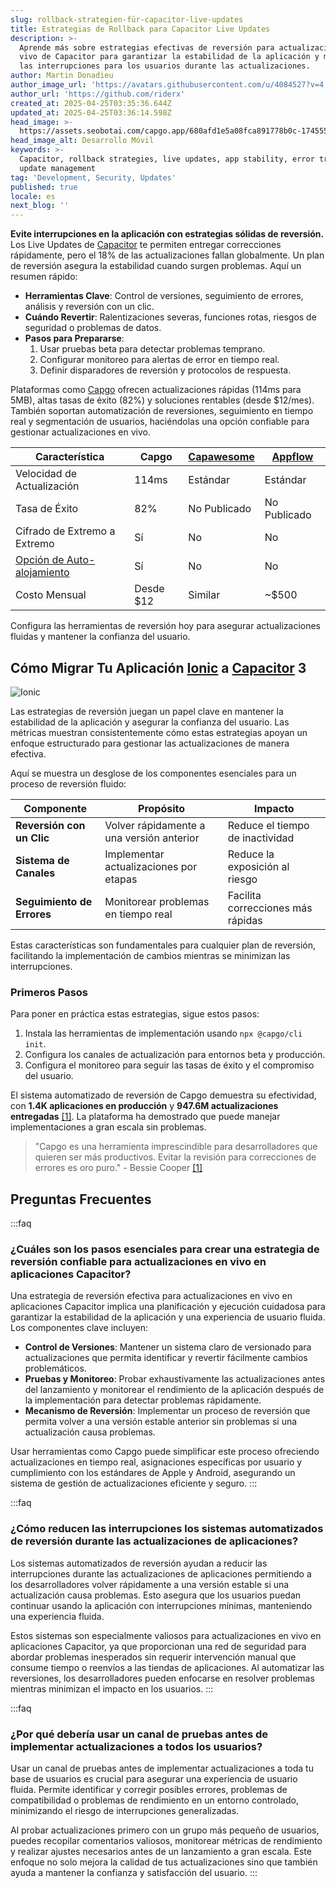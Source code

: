 ```yaml
---
slug: rollback-strategien-für-capacitor-live-updates
title: Estrategias de Rollback para Capacitor Live Updates
description: >-
  Aprende más sobre estrategias efectivas de reversión para actualizaciones en
  vivo de Capacitor para garantizar la estabilidad de la aplicación y minimizar
  las interrupciones para los usuarios durante las actualizaciones.
author: Martin Donadieu
author_image_url: 'https://avatars.githubusercontent.com/u/4084527?v=4'
author_url: 'https://github.com/riderx'
created_at: 2025-04-25T03:35:36.644Z
updated_at: 2025-04-25T03:36:14.598Z
head_image: >-
  https://assets.seobotai.com/capgo.app/680afd1e5a08fca891778b0c-1745552174598.jpg
head_image_alt: Desarrollo Móvil
keywords: >-
  Capacitor, rollback strategies, live updates, app stability, error tracking,
  update management
tag: 'Development, Security, Updates'
published: true
locale: es
next_blog: ''
---
```

**Evite interrupciones en la aplicación con estrategias sólidas de reversión.** Los Live Updates de [Capacitor](https://capacitorjs.com/) te permiten entregar correcciones rápidamente, pero el 18% de las actualizaciones fallan globalmente. Un plan de reversión asegura la estabilidad cuando surgen problemas. Aquí un resumen rápido:

-   **Herramientas Clave**: Control de versiones, seguimiento de errores, análisis y reversión con un clic.
-   **Cuándo Revertir**: Ralentizaciones severas, funciones rotas, riesgos de seguridad o problemas de datos.
-   **Pasos para Prepararse**:
    1.  Usar pruebas beta para detectar problemas temprano.
    2.  Configurar monitoreo para alertas de error en tiempo real.
    3.  Definir disparadores de reversión y protocolos de respuesta.

Plataformas como [Capgo](https://capgo.app/) ofrecen actualizaciones rápidas (114ms para 5MB), altas tasas de éxito (82%) y soluciones rentables (desde $12/mes). También soportan automatización de reversiones, seguimiento en tiempo real y segmentación de usuarios, haciéndolas una opción confiable para gestionar actualizaciones en vivo.

| **Característica** | **Capgo** | **[Capawesome](https://capawesome.io/)** | **[Appflow](https://ionic.io/appflow/)** |
| --- | --- | --- | --- |
| Velocidad de Actualización | 114ms | Estándar | Estándar |
| Tasa de Éxito | 82% | No Publicado | No Publicado |
| Cifrado de Extremo a Extremo | Sí | No | No |
| [Opción de Auto-alojamiento](https://capgo.app/blog/self-hosted-capgo/) | Sí | No | No |
| Costo Mensual | Desde $12 | Similar | ~$500 |

Configura las herramientas de reversión hoy para asegurar actualizaciones fluidas y mantener la confianza del usuario.

## Cómo Migrar Tu Aplicación [Ionic](https://ionicframework.com/) a [Capacitor](https://capacitorjs.com/) 3

![Ionic](https://assets.seobotai.com/capgo.app/680afd1e5a08fca891778b0c/e144b5b930d9d793c665f9f08c6b1196.jpg)

Las estrategias de reversión juegan un papel clave en mantener la estabilidad de la aplicación y asegurar la confianza del usuario. Las métricas muestran consistentemente cómo estas estrategias apoyan un enfoque estructurado para gestionar las actualizaciones de manera efectiva.

Aquí se muestra un desglose de los componentes esenciales para un proceso de reversión fluido:

| Componente | Propósito | Impacto |
| --- | --- | --- |
| **Reversión con un Clic** | Volver rápidamente a una versión anterior | Reduce el tiempo de inactividad |
| **Sistema de Canales** | Implementar actualizaciones por etapas | Reduce la exposición al riesgo |
| **Seguimiento de Errores** | Monitorear problemas en tiempo real | Facilita correcciones más rápidas |

Estas características son fundamentales para cualquier plan de reversión, facilitando la implementación de cambios mientras se minimizan las interrupciones.

### Primeros Pasos

Para poner en práctica estas estrategias, sigue estos pasos:

1.  Instala las herramientas de implementación usando `npx @capgo/cli init`.
2.  Configura los canales de actualización para entornos beta y producción.
3.  Configura el monitoreo para seguir las tasas de éxito y el compromiso del usuario.

El sistema automatizado de reversión de Capgo demuestra su efectividad, con **1.4K aplicaciones en producción** y **947.6M actualizaciones entregadas** [\[1\]](https://capgo.app/). La plataforma ha demostrado que puede manejar implementaciones a gran escala sin problemas.

> "Capgo es una herramienta imprescindible para desarrolladores que quieren ser más productivos. Evitar la revisión para correcciones de errores es oro puro." - Bessie Cooper [\[1\]](https://capgo.app/)

## Preguntas Frecuentes

:::faq
### ¿Cuáles son los pasos esenciales para crear una estrategia de reversión confiable para actualizaciones en vivo en aplicaciones Capacitor?

Una estrategia de reversión efectiva para actualizaciones en vivo en aplicaciones Capacitor implica una planificación y ejecución cuidadosa para garantizar la estabilidad de la aplicación y una experiencia de usuario fluida. Los componentes clave incluyen:

-   **Control de Versiones**: Mantener un sistema claro de versionado para actualizaciones que permita identificar y revertir fácilmente cambios problemáticos.
-   **Pruebas y Monitoreo**: Probar exhaustivamente las actualizaciones antes del lanzamiento y monitorear el rendimiento de la aplicación después de la implementación para detectar problemas rápidamente.
-   **Mecanismo de Reversión**: Implementar un proceso de reversión que permita volver a una versión estable anterior sin problemas si una actualización causa problemas.

Usar herramientas como Capgo puede simplificar este proceso ofreciendo actualizaciones en tiempo real, asignaciones específicas por usuario y cumplimiento con los estándares de Apple y Android, asegurando un sistema de gestión de actualizaciones eficiente y seguro.
:::

:::faq
### ¿Cómo reducen las interrupciones los sistemas automatizados de reversión durante las actualizaciones de aplicaciones?

Los sistemas automatizados de reversión ayudan a reducir las interrupciones durante las actualizaciones de aplicaciones permitiendo a los desarrolladores volver rápidamente a una versión estable si una actualización causa problemas. Esto asegura que los usuarios puedan continuar usando la aplicación con interrupciones mínimas, manteniendo una experiencia fluida.

Estos sistemas son especialmente valiosos para actualizaciones en vivo en aplicaciones Capacitor, ya que proporcionan una red de seguridad para abordar problemas inesperados sin requerir intervención manual que consume tiempo o reenvíos a las tiendas de aplicaciones. Al automatizar las reversiones, los desarrolladores pueden enfocarse en resolver problemas mientras minimizan el impacto en los usuarios.
:::

:::faq
### ¿Por qué debería usar un canal de pruebas antes de implementar actualizaciones a todos los usuarios?

Usar un canal de pruebas antes de implementar actualizaciones a toda tu base de usuarios es crucial para asegurar una experiencia de usuario fluida. Permite identificar y corregir posibles errores, problemas de compatibilidad o problemas de rendimiento en un entorno controlado, minimizando el riesgo de interrupciones generalizadas.

Al probar actualizaciones primero con un grupo más pequeño de usuarios, puedes recopilar comentarios valiosos, monitorear métricas de rendimiento y realizar ajustes necesarios antes de un lanzamiento a gran escala. Este enfoque no solo mejora la calidad de tus actualizaciones sino que también ayuda a mantener la confianza y satisfacción del usuario.
:::

